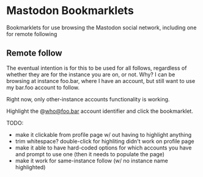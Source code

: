 # Mastodon Bookmarklets
Bookmarklets for use browsing the Mastodon social network, including one for remote following

## Remote follow

The eventual intention is for this to be used for all follows, regardless of whether they are for the instance you are on, or not. Why? I can be browsing at instance foo.bar, where I have an account, but still want to use my bar.foo account to follow.

Right now, only other-instance accounts functionality is working.

Highlight the @who@foo.bar account identifier and click the bookmarklet.

TODO:

* make it clickable from profile page w/ out having to highlight anything
* trim whitespace? double-click for highliting didn't work on profile page
* make it able to have hard-coded options for which accounts you have and prompt to use one (then it needs to populate the page)
* make it work for same-instance follow (w/ no instance name highlighted)
